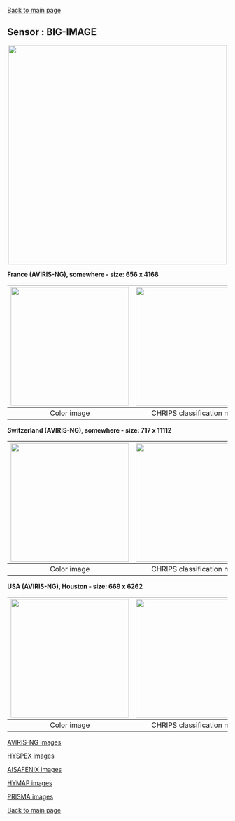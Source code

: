 [Back to main page](index.md)

## Sensor : BIG-IMAGE

<p align="center">
<img src="Complements/Legende_classif_ligne_v2.png" width="500" />
</p>

**France (AVIRIS-NG), somewhere  -  size: 656 x 4168**

<img src="Images/BIG-IMAGE/AVIRIS_NG_France/FULL/AVIRIS_NG_France_FULL_00_IMAGE.png" width="270" /> | <img src="Images/BIG-IMAGE/AVIRIS_NG_France/FULL/AVIRIS_NG_France_FULL_01_CLASSIF.png" width="270" /> | <img src="Images/BIG-IMAGE/AVIRIS_NG_France/FULL/AVIRIS_NG_France_FULL_02_REGUL.png" width="270" />
:-: | :-: | :-:
Color image | CHRIPS classification map | Regularized classification map

**Switzerland (AVIRIS-NG), somewhere  -  size: 717 x 11112**

<img src="Images/BIG-IMAGE/AVIRIS_NG_Suisse_site2/FULL/AVIRIS_NG_Big_Image_Suisse2_FULL_00_IMAGE.png" width="270" /> | <img src="Images/BIG-IMAGE/AVIRIS_NG_Suisse_site2/FULL/AVIRIS_NG_Big_Image_Suisse2_FULL_01_CLASSIF.png" width="270" /> | <img src="Images/BIG-IMAGE/AVIRIS_NG_Suisse_site2/FULL/AVIRIS_NG_Big_Image_Suisse2_FULL_02_REGUL.png" width="270" />
:-: | :-: | :-:
Color image | CHRIPS classification map | Regularized classification map

**USA (AVIRIS-NG), Houston  -  size: 669 x 6262**

<img src="Images/BIG-IMAGE/AVIRIS_NG_USA_Houston/FULL/AVIRIS_NG_Houston_FULL_00_IMAGE.png" width="270" /> | <img src="Images/BIG-IMAGE/AVIRIS_NG_USA_Houston/FULL/AVIRIS_NG_Houston_FULL_01_CLASSIF.png" width="270" /> | <img src="Images/BIG-IMAGE/AVIRIS_NG_USA_Houston/FULL/AVIRIS_NG_Houston_FULL_02_REGUL.png" width="270" />
:-: | :-: | :-:
Color image | CHRIPS classification map | Regularized classification map

[AVIRIS-NG images](visu_images_AVIRIS_NG.md)

[HYSPEX images](visu_images_HYSPEX.md)

[AISAFENIX images](visu_images_AISAFENIX.md)

[HYMAP images](visu_images_HYMAP.md)

[PRISMA images](visu_images_PRISMA.md)

[Back to main page](index.md)


